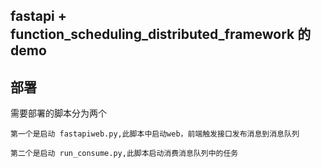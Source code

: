 ﻿## fastapi + function_scheduling_distributed_framework 的 demo


## 部署
需要部署的脚本分为两个

```
第一个是启动 fastapiweb.py,此脚本中启动web，前端触发接口发布消息到消息队列

第二个是启动 run_consume.py,此脚本启动消费消息队列中的任务
```

